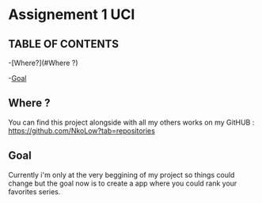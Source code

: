 # Assignement 1 UCI
## TABLE OF CONTENTS

-[Where?](#Where ?)

-[Goal](#Goal)

## Where ?

You can find this project alongside with all my others works on my GitHUB : https://github.com/NkoLow?tab=repositories

## Goal

Currently i'm only at the very beggining of my project so things could change but the goal now is to create a app where you could rank your favorites series. 
